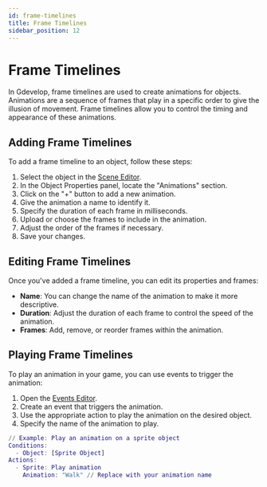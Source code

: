 ```yaml
---
id: frame-timelines
title: Frame Timelines
sidebar_position: 12
---
```


# Frame Timelines

In Gdevelop, frame timelines are used to create animations for objects. Animations are a sequence of frames that play in a specific order to give the illusion of movement. Frame timelines allow you to control the timing and appearance of these animations.

## Adding Frame Timelines

To add a frame timeline to an object, follow these steps:

1. Select the object in the [Scene Editor](./scene-editor.md).
2. In the Object Properties panel, locate the "Animations" section.
3. Click on the "+" button to add a new animation.
4. Give the animation a name to identify it.
5. Specify the duration of each frame in milliseconds.
6. Upload or choose the frames to include in the animation.
7. Adjust the order of the frames if necessary.
8. Save your changes.

## Editing Frame Timelines

Once you've added a frame timeline, you can edit its properties and frames:

- **Name**: You can change the name of the animation to make it more descriptive.
- **Duration**: Adjust the duration of each frame to control the speed of the animation.
- **Frames**: Add, remove, or reorder frames within the animation.

## Playing Frame Timelines

To play an animation in your game, you can use events to trigger the animation:

1. Open the [Events Editor](./events-editor-view.md).
2. Create an event that triggers the animation.
3. Use the appropriate action to play the animation on the desired object.
4. Specify the name of the animation to play.

```gd
// Example: Play an animation on a sprite object
Conditions:
  - Object: [Sprite Object]
Actions:
  - Sprite: Play animation
    Animation: "Walk" // Replace with your animation name
```
